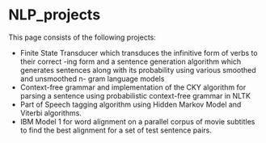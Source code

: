 # NLP_projects

This page consists of the following projects:
-	Finite State Transducer which transduces the infinitive form of verbs to their correct -ing form and a sentence generation algorithm which generates sentences along with its probability using various smoothed and unsmoothed n- gram language models 
-	Context-free grammar and implementation of the CKY algorithm for parsing a sentence using probabilistic context-free grammar in NLTK 
-	Part of Speech tagging algorithm using Hidden Markov Model and Viterbi algorithms. 
-	IBM Model 1 for word alignment on a parallel corpus of movie subtitles to find the best alignment for a set of test sentence pairs.
